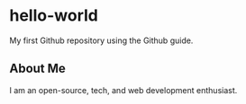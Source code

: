 # hello-world
My first Github repository using the Github guide. 

## About Me
I am an open-source, tech, and web development enthusiast.
